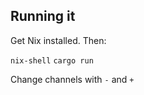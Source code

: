 ## Running it

Get Nix installed. Then:

`nix-shell`
`cargo run`

Change channels with `-` and `+`

